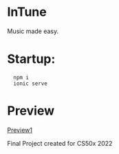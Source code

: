 # InTune
Music made easy.

# Startup:
```pwsh
  npm i
  ionic serve
```
# Preview
[Preview1](assets/images/preview1.png)

Final Project created for CS50x 2022
